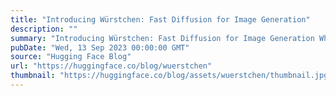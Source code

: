 ```yaml
---
title: "Introducing Würstchen: Fast Diffusion for Image Generation"
description: ""
summary: "Introducing Würstchen: Fast Diffusion for Image Generation What is Würstchen? Würstchen is a diffusi..."
pubDate: "Wed, 13 Sep 2023 00:00:00 GMT"
source: "Hugging Face Blog"
url: "https://huggingface.co/blog/wuerstchen"
thumbnail: "https://huggingface.co/blog/assets/wuerstchen/thumbnail.jpg"
---
```


